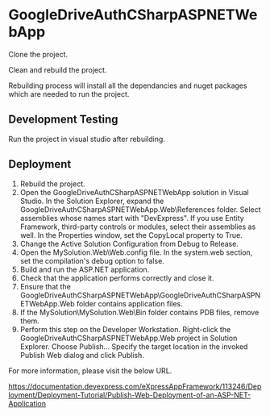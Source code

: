 # GoogleDriveAuthCSharpASPNETWebApp

Clone the project.

Clean and rebuild the project.

Rebuilding process will install all the dependancies and nuget packages which are needed to run the project.

Development Testing
-------------

Run the project in visual studio after rebuilding.


Deployment
-------------

1) Rebuild the project.
2) Open the GoogleDriveAuthCSharpASPNETWebApp solution in Visual Studio. In the Solution Explorer, 
expand the GoogleDriveAuthCSharpASPNETWebApp.Web\References folder. Select assemblies whose names start with "DevExpress". 
If you use Entity Framework, third-party controls or modules, select their assemblies as well. 
In the Properties window, set the CopyLocal property to True.
3) Change the Active Solution Configuration from Debug to Release.
4) Open the MySolution.Web\Web.config file. In the system.web section, set the compilation's debug option to false.
5) Build and run the ASP.NET application.
6) Check that the application performs correctly and close it.
7) Ensure that the GoogleDriveAuthCSharpASPNETWebApp\GoogleDriveAuthCSharpASPNETWebApp.Web folder contains application files.
8) If the MySolution\MySolution.Web\Bin folder contains PDB files, remove them.
9) Perform this step on the Developer Workstation. Right-click the GoogleDriveAuthCSharpASPNETWebApp.Web project in Solution Explorer.
Choose Publish... Specify the target location in the invoked Publish Web dialog and click Publish.

For more information, please visit the below URL.

https://documentation.devexpress.com/eXpressAppFramework/113246/Deployment/Deployment-Tutorial/Publish-Web-Deployment-of-an-ASP-NET-Application
